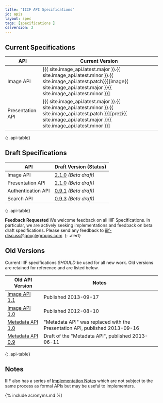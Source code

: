 ```yaml
---
title: "IIIF API Specifications"
id: apis
layout: spec
tags: [specifications ]
cssversion: 2
---
```


## Current Specifications

| API                | Current Version |
| ------------------ | --------------- |
| Image API          | [{{ site.image_api.latest.major }}.{{ site.image_api.latest.minor }}.{{ site.image_api.latest.patch}}][image{{ site.image_api.latest.major }}{{ site.image_api.latest.minor }}] |
| Presentation API   | [{{ site.image_api.latest.major }}.{{ site.image_api.latest.minor }}.{{ site.image_api.latest.patch }}][prezi{{ site.image_api.latest.major }}{{ site.image_api.latest.minor }}] |
{: .api-table}

## Draft Specifications

| API                | Draft Version (Status)     |
| ------------------ | ---------------------------- |
| Image API          | [2.1.0][image21] *(Beta draft)* |
| Presentation API   | [2.1.0][prezi21] *(Beta draft)* |
| Authentication API | [0.9.1][auth09] *(Beta draft)* |
| Search API         | [0.9.3][search09] *(Beta draft)* |
{: .api-table}

__Feedback Requested__
We welcome feedback on all IIIF Specifications. In particular, we are actively seeking implementations and feedback on beta draft specifications. Please send any feedback to [iiif-discuss@googlegroups.com][iiif-discuss].
{: .alert}

## Old Versions

Current IIIF specifications _SHOULD_ be used for all new work. Old versions are retained for reference and are listed below.

| Old API Version            | Notes |
| -------------------------- | ----- |
| [Image API 1.1][image11]   | Published 2013-09-17 |
| [Image API 1.0][image10]   | Published 2012-08-10 |
| [Metadata API 1.0][meta10] | "Metadata API" was replaced with the Presentation API, published 2013-09-16 |
| [Metadata API 0.9][meta09] | Draft of the "Metadata API", published 2013-06-11 |
{: .api-table}

## Notes

IIIF also has a series of [Implementation Notes][notes] which are not subject to the same process as formal APIs but may be useful to implementers.


[iiif-discuss]: mailto:iiif-discuss@googlegroups.com "Email Discussion List"
[image21]: /api/image/2.1/ "Image API v2.1"
[image20]: /api/image/2.0/ "Image API v2.0"
[image11]: /api/image/1.1/ "Image API v1.1"
[image10]: /api/image/1.0/ "Image API v1.0"
[prezi21]: /api/presentation/2.1/ "Presentation API v2.1"
[prezi20]: /api/presentation/2.0/ "Presentation API v2.0"
[meta10]: /api/metadata/1.0/ "Metadata API v1.0"
[meta09]: /api/metadata/0.9/ "Metadata API v0.9"
[auth09]: /api/auth/0.9/ "Authentication API v0.9"
[search09]: /api/search/0.9/ "Search API v0.9"
[notes]: /api/annex/ "Implementation Notes"

{% include acronyms.md %}
